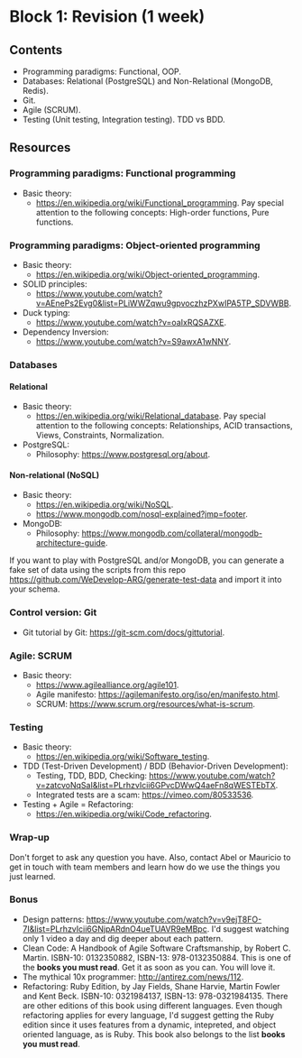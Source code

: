 # Block 1: Revision (1 week)

## Contents

- Programming paradigms: Functional, OOP.
- Databases: Relational (PostgreSQL) and Non-Relational (MongoDB, Redis).
- Git.
- Agile (SCRUM).
- Testing (Unit testing, Integration testing). TDD vs BDD.

## Resources

### Programming paradigms: Functional programming

- Basic theory:
  - https://en.wikipedia.org/wiki/Functional_programming. Pay special attention to the following concepts: High-order
    functions, Pure functions.

### Programming paradigms: Object-oriented programming

- Basic theory:
  - https://en.wikipedia.org/wiki/Object-oriented_programming.
- SOLID principles:
  - https://www.youtube.com/watch?v=AEnePs2Evg0&list=PLiWWZqwu9gpvoczhzPXwIPA5TP_SDVWBB.
- Duck typing:
  - https://www.youtube.com/watch?v=oaIxRQSAZXE.
- Dependency Inversion:
  - https://www.youtube.com/watch?v=S9awxA1wNNY.

### Databases

#### Relational

- Basic theory:
  - https://en.wikipedia.org/wiki/Relational_database. Pay special attention to the following concepts: Relationships,
    ACID transactions, Views, Constraints, Normalization.
- PostgreSQL:
  - Philosophy: https://www.postgresql.org/about.

#### Non-relational (NoSQL)

- Basic theory:
  - https://en.wikipedia.org/wiki/NoSQL.
  - https://www.mongodb.com/nosql-explained?jmp=footer.
- MongoDB:
  - Philosophy: https://www.mongodb.com/collateral/mongodb-architecture-guide.

If you want to play with PostgreSQL and/or MongoDB, you can generate a fake set of data using the scripts from this
repo https://github.com/WeDevelop-ARG/generate-test-data and import it into your schema.

### Control version: Git
- Git tutorial by Git: https://git-scm.com/docs/gittutorial.

### Agile: SCRUM

- Basic theory:
  - https://www.agilealliance.org/agile101.
  - Agile manifesto: https://agilemanifesto.org/iso/en/manifesto.html.
  - SCRUM: https://www.scrum.org/resources/what-is-scrum.

### Testing

- Basic theory:
  - https://en.wikipedia.org/wiki/Software_testing.
- TDD (Test-Driven Development) / BDD (Behavior-Driven Development):
  - Testing, TDD, BDD, Checking: https://www.youtube.com/watch?v=zatcvoNqSaI&list=PLrhzvIcii6GPvcDWwQ4aeFn8qWESTEbTX.
  - Integrated tests are a scam: https://vimeo.com/80533536.
- Testing + Agile = Refactoring:
  - https://en.wikipedia.org/wiki/Code_refactoring.

### Wrap-up

Don't forget to ask any question you have. Also, contact Abel or Mauricio to get in touch with team members and learn how
do we use the things you just learned.

### Bonus

- Design patterns: https://www.youtube.com/watch?v=v9ejT8FO-7I&list=PLrhzvIcii6GNjpARdnO4ueTUAVR9eMBpc. I'd suggest watching
  only 1 video a day and dig deeper about each pattern.
- Clean Code: A Handbook of Agile Software Craftsmanship, by Robert C. Martin. ISBN-10: 0132350882, ISBN-13: 978-0132350884.
  This is one of the **books you must read**. Get it as soon as you can. You will love it.
- The mythical 10x programmer: http://antirez.com/news/112.
- Refactoring: Ruby Edition, by Jay Fields, Shane Harvie, Martin Fowler and Kent Beck. ISBN-10: 0321984137,
  ISBN-13: 978-0321984135. There are other editions of this book using different languages. Even though refactoring applies
  for every language, I'd suggest getting the Ruby edition since it uses features from a dynamic, intepreted, and object
  oriented language, as is Ruby. This book also belongs to the list **books you must read**.
